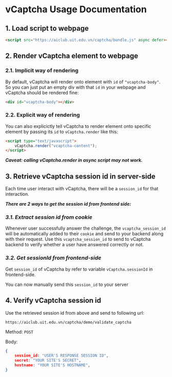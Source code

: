 # vCaptcha Usage Documentation

## 1. Load script to webpage

``` html
<script src="https://aiclub.uit.edu.vn/captcha/bundle.js" async defer></script>
````

## 2. Render vCaptcha element to webpage

### 2.1. Implicit way of rendering

By default, vCaptcha will render onto element with `id` of `"vcaptcha-body"`. So you can just put an empty div with that `id` in your webpage and vCaptcha should be rendered fine:
``` html
<div id="vcaptcha-body"></div>
```

### 2.2. Explicit way of rendering

You can also explicictly tell vCaptcha to render element onto specific element by passing its `id` to `vCaptcha.render` like this:

``` html
<script type="text/javascript">
    vCaptcha.render("vcaptcha-content");
</script>
````
***Caveat: calling vCaptcha.render in async script may not work.***

## 3. Retrieve vCaptcha session id in server-side

Each time user interact with vCaptcha, there will be a `session_id` for that interaction.

***There are 2 ways to get the session id from frontend side:***

### ***3.1. Extract session id from cookie***
Whenever user successfully answer the challenge, the `vcaptcha_session_id` will be automatically added to their `cookie` and send to your backend along with their request. Use this `vcaptcha_session_id` to send to vCaptcha backend to verify whether a user have answered correctly or not.

### ***3.2. Get sessionId from frontend-side***
Get `session_id` of vCaptcha by refer to variable `vCaptcha.sessionId` in frontend-side.

You can now manually send this `session_id` to your server


## 4. Verify vCaptcha session id
Use the retrieved session id from above and send to following url:

`https://aiclub.uit.edu.vn/captcha/demo/validate_captcha`

Method: `POST`

Body:
``` json
{
    session_id: "USER'S RESPONSE SESSION ID",
    secret: "YOUR SITE'S SECRET",
    hostname: "YOUR SITE'S HOSTNAME",
}
```